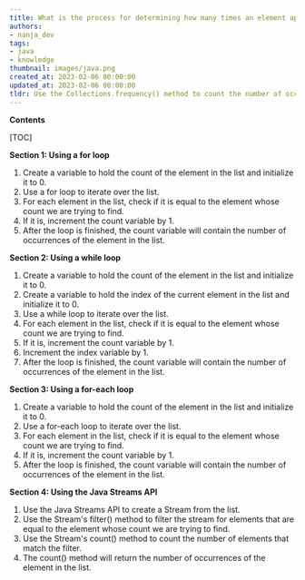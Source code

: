 ```yaml
---
title: What is the process for determining how many times an element appears in a list?
authors:
- nanja_dev
tags:
- java
- knowledge
thumbnail: images/java.png
created_at: 2023-02-06 00:00:00
updated_at: 2023-02-06 00:00:00
tldr: Use the Collections.frequency() method to count the number of occurrences of an element in a List in Java.
---
```


**Contents**

[TOC]

**Section 1: Using a for loop** 

1. Create a variable to hold the count of the element in the list and initialize it to 0. 
2. Use a for loop to iterate over the list.
3. For each element in the list, check if it is equal to the element whose count we are trying to find. 
4. If it is, increment the count variable by 1.
5. After the loop is finished, the count variable will contain the number of occurrences of the element in the list.

**Section 2: Using a while loop**

1. Create a variable to hold the count of the element in the list and initialize it to 0.
2. Create a variable to hold the index of the current element in the list and initialize it to 0.
3. Use a while loop to iterate over the list.
4. For each element in the list, check if it is equal to the element whose count we are trying to find. 
5. If it is, increment the count variable by 1.
6. Increment the index variable by 1.
7. After the loop is finished, the count variable will contain the number of occurrences of the element in the list.

**Section 3: Using a for-each loop**

1. Create a variable to hold the count of the element in the list and initialize it to 0.
2. Use a for-each loop to iterate over the list.
3. For each element in the list, check if it is equal to the element whose count we are trying to find. 
4. If it is, increment the count variable by 1.
5. After the loop is finished, the count variable will contain the number of occurrences of the element in the list.

**Section 4: Using the Java Streams API**

1. Use the Java Streams API to create a Stream from the list.
2. Use the Stream's filter() method to filter the stream for elements that are equal to the element whose count we are trying to find.
3. Use the Stream's count() method to count the number of elements that match the filter.
4. The count() method will return the number of occurrences of the element in the list.
